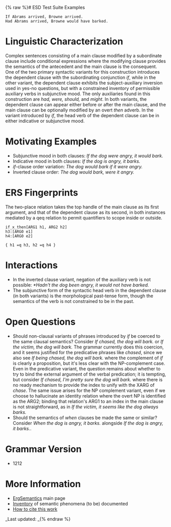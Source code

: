 {% raw %}# ESD Test Suite Examples

    If Abrams arrived, Browne arrived.
    Had Abrams arrived, Browne would have barked.

# Linguistic Characterization

Complex sentences consisting of a main clause modified by a subordinate
clause include conditional expressions where the modifying clause
provides the semantics of the antecedent and the main clause is the
consequent. One of the two primary syntactic variants for this
construction introduces the dependent clause with the subordinating
conjunction *if*, while in the other variant, the dependent clause
exhibits the subject-auxiliary inversion used in yes-no questions, but
with a constrained inventory of permissible auxiliary verbs in
subjunctive mood. The only auxiliaries found in this construction are
*had, were, should,* and *might*. In both variants, the dependent clause
can appear either before or after the main clause, and the main clause
can be optionally modified by an overt *then* adverb. In the variant
introduced by *if*, the head verb of the dependent clause can be in
either indicative or subjunctive mood.

# Motivating Examples

- Subjunctive mood in both clauses: *If the dog were angry, it would
bark.*
- Indicative mood in both clauses: *If the dog is angry, it barks.*
- *if*-clause order variation: *The dog would bark if it were angry.*
- Inverted clause order: *The dog would bark, were it angry.*

# ERS Fingerprints

The two-place relation takes the top handle of the main clause as its
first argument, and that of the dependent clause as its second, in both
instances mediated by a qeq relation to permit quantifiers to scope
inside or outside.

    if_x_then[ARG1 h1, ARG2 h2]
    h3:[ARG0 e1]
    h4:[ARG0 e2]
    
    { h1 =q h3, h2 =q h4 }

# Interactions

- In the inverted clause variant, negation of the auxiliary verb is
not possible: *\*Hadn't the dog been angry, it would not have
barked.*
- The subjunctive form of the syntactic head verb in the dependent
clause (in both variants) is the morphological past-tense form,
though the semantics of the verb is not constrained to be in the
past.

# Open Questions

- Should non-clausal variants of phrases introduced by *if* be coerced
to the same clausal semantics? Consider *If chased, the dog will
bark.* or *If the victim, the dog will bark.* The grammar currently
does this coercion, and it seems justified for the predicative
phrases like *chased*, since we also see *If being chased, the dog
will bark.* where the complement of *if* is clearly a proposition,
but it's less clear with the NP-complement case. Even in the
predicative variant, the question remains about whether to try to
bind the external argument of the verbal predication; it is
tempting, but consider *If chased, I'm pretty sure the dog will
bark.* where there is no ready mechanism to provide the index to
unify with the XARG of *chase*. The same issue arises for the NP
complement variant, even if we choose to hallucinate an identity
relation where the overt NP is identified as the ARG2; binding that
relation's ARG1 to an index in the main clause is not
straightforward, as in *If the victim, it seems like the dog always
barks.*
- Should the semantics of *when* clauses be made the same or similar?
Consider *When the dog is angry, it barks.* alongside *If the dog is
angry, it barks.*.

# Grammar Version

- 1212

# More Information

- [ErgSemantics](../ErgSemantics) main page
- [Inventory](../ErgSemantics_Inventory) of semantic phenomena (to be)
documented
- [How to cite this work](../ErgSemantics_HowToCite)

_Last updated: _{% endraw %}